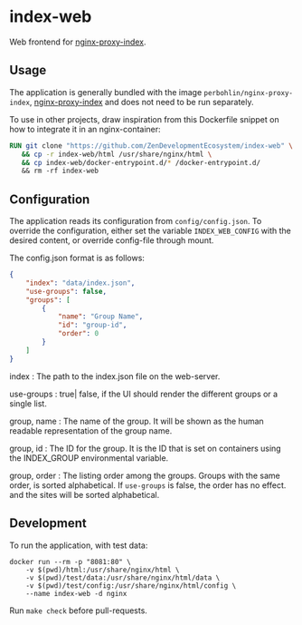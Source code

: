 index-web
=========

Web frontend for [nginx-proxy-index](https://github.com/ZenDevelopmentEcosystem/nginx-proxy-index).

Usage
-----

The application is generally bundled with the image `perbohlin/nginx-proxy-index`,
 [nginx-proxy-index](https://github.com/ZenDevelopmentEcosystem/nginx-proxy-index)
and does not need to be run separately.

To use in other projects, draw inspiration from this Dockerfile snippet on how
to integrate it in an nginx-container:

```Dockerfile
RUN git clone "https://github.com/ZenDevelopmentEcosystem/index-web" \
   && cp -r index-web/html /usr/share/nginx/html \
   && cp index-web/docker-entrypoint.d/* /docker-entrypoint.d/
   && rm -rf index-web
```

Configuration
-------------

The application reads its configuration from `config/config.json`.
To override the configuration, either set the variable `INDEX_WEB_CONFIG` with
the desired content, or override config-file through mount.

The config.json format is as follows:

```json
{
    "index": "data/index.json",
    "use-groups": false,
    "groups": [
        {
            "name": "Group Name",
            "id": "group-id",
            "order": 0
        }
    ]
}
```

index
: The path to the index.json file on the web-server.

use-groups
: true| false, if the UI should render the different groups or a single list.

group, name
: The name of the group. It will be shown as the human readable representation of the group name.

group, id
: The ID for the group. It is the ID that is set on containers using the INDEX_GROUP environmental variable.

group, order
: The listing order among the groups. Groups with the same order, is sorted alphabetical.
  If `use-groups` is false, the order has no effect. and the sites will be sorted alphabetical.

Development
-----------

To run the application, with test data:

```console
docker run --rm -p "8081:80" \
    -v $(pwd)/html:/usr/share/nginx/html \
    -v $(pwd)/test/data:/usr/share/nginx/html/data \
    -v $(pwd)/test/config:/usr/share/nginx/html/config \
    --name index-web -d nginx
```

Run `make check` before pull-requests.
